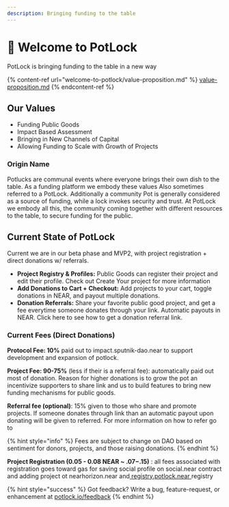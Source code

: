 ```yaml
---
description: Bringing funding to the table
---
```


# 👋 Welcome to PotLock

PotLock is bringing funding to the table in a new way

{% content-ref url="welcome-to-potlock/value-proposition.md" %}
[value-proposition.md](welcome-to-potlock/value-proposition.md)
{% endcontent-ref %}

## Our Values

* Funding Public Goods
* Impact Based Assessment
* Bringing in New Channels of Capital
* Allowing Funding to Scale with Growth of Projects

### Origin Name

Potlucks are communal events where everyone brings their own dish to the table. As a funding platform we embody these values  Also sometimes referred to a PotLock. Additionally a community Pot is generally considered as a source of funding, while a lock invokes security and trust. At PotLock we embody all this, the community coming together with different resources to the table, to secure funding for the public.



## Current State of PotLock

Current we are in our beta phase and MVP2, with project registration + direct donations w/ referrals.

* **Project Registry & Profiles:** Public Goods can register their project and edit their profile. Check out Create Your project for more information
* **Add  Donations to Cart + Checkout:** Add projects to your cart, toggle donations in NEAR, and payout multiple donations.
* **Donation Referrals:** Share your favorite public good project, and get a fee everytime someone donates through your link. Automatic payouts in NEAR. Click here to see how to get a donation referral link.



### Current Fees (Direct Donations)

**Protocol Fee: 10%** paid out to impact.sputnik-dao.near to support development and expansion of potlock.

**Project Fee: 90-75%** (less if their is a referral fee): automatically paid out most of donation. Reason for higher donations is to grow the pot an incentivize supporters to share link and us to build features to bring new funding mechanisms for public goods.&#x20;

**Referral fee (optional)**: 15% given to those who share and promote projects. If someone donates through link than an automatic payout upon donating will be given to referred. For more information on how to refer go to&#x20;

{% hint style="info" %}
Fees are subject to change on DAO based on sentiment for donors, projects, and those raising donations.
{% endhint %}

**Project Registration (0.05 - 0.08 NEAR \~ .$07-$.15)** : all fees associated with registration goes toward gas for saving social profile on social.near contract and adding project ot nearhorizon.near and[ registry.potlock.near ](https://nearblocks.io/address/registry.potlock.near)registry



{% hint style="success" %}
Got feedback? Write a bug, feature-request, or enhancement at [potlock.io/feedback](https://potlock.io/feedback)
{% endhint %}

